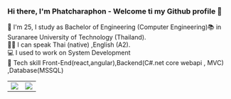 
### Hi there, I'm Phatcharaphon - Welcome ti my Github profile 👋 
🙋 I'm 25, I study as Bachelor of Engineering (Computer Engineering):books: in Suranaree University of Technology (Thailand).<br>
👩‍💻 I can speak Thai (native) ,English (A2).<br>
💻 I used to work on System Development<br>
🌱 Tech skill Front-End(react,angular),Backend(C#.net core webapi , MVC) ,Database(MSSQL)
<table>
  <tr>
    <td>
      <img align="center" src="https://github-readme-stats.vercel.app/api/top-langs/?username=newcy123&theme=radical" />
    </td>
    <td>
      <img align="center" src="https://github-readme-stats.vercel.app/api?username=newcy123&show_icons=true&theme=radical" />
    </td>
  </tr>
</table>

<!--
**newcy123/newcy123** is a ✨ _special_ ✨ repository because its `README.md` (this file) appears on your GitHub profile.

Here are some ideas to get you started:

- 🔭 I’m currently working on ...
- 🌱 I’m currently learning ...
- 👯 I’m looking to collaborate on ...
- 🤔 I’m looking for help with ...
- 💬 Ask me about ...
- 📫 How to reach me: ...
- 😄 Pronouns: ...
- ⚡ Fun fact: ...
-->
